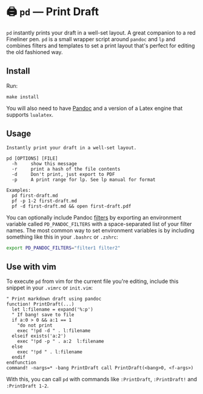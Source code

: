 # :printer: `pd` &mdash; Print Draft

`pd` instantly prints your draft in a well-set layout. A great companion to a
red Fineliner pen. `pd` is a small wrapper script around `pandoc` and `lp` and
combines filters and templates to set a print layout that's perfect for editing
the old fashioned way.

## Install

Run:

``` 
make install
```

You will also need to have [Pandoc](https://pandoc.org/) and a version of a
Latex engine that supports `lualatex`.

## Usage

```
Instantly print your draft in a well-set layout.

pd [OPTIONS] [FILE]
  -h     show this message
  -r     print a hash of the file contents
  -d     Don't print, just export to PDF
  -p     A print range for lp. See lp manual for format

Examples:
  pd first-draft.md
  pf -p 1-2 first-draft.md
  pf -d first-draft.md && open first-draft.pdf
```

You can optionally include Pandoc [filters](https://pandoc.org/filters.html) by
exporting an environment variable called `PD_PANDOC_FILTERS` with a
space-separated list of your filter names. The most common way to set
environment variables is by including something like this in your `.bashrc` or
`.zshrc`:

```sh
export PD_PANDOC_FILTERS="filter1 filter2"
```

## Use with vim

To execute `pd` from vim for the current file you're editing, include this
snippet in your `.vimrc` or `init.vim`:

```vim
" Print markdown draft using pandoc
function! PrintDraft(...)
  let l:filename = expand('%:p')
  " If bang! save to file
  if a:0 > 0 && a:1 == 1
    "do not print
    exec "!pd -d " . l:filename
  elseif exists('a:2')
    exec "!pd -p " . a:2  l:filename
  else
    exec "!pd " . l:filename
  endif
endfunction
command! -nargs=* -bang PrintDraft call PrintDraft(<bang>0, <f-args>)
```

With this, you can call `pd` with commands like `:PrintDraft`, `:PrintDraft!` and `:PrintDraft 1-2`.
